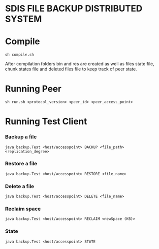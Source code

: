 # SDIS FILE BACKUP DISTRIBUTED SYSTEM

# Compile

`sh compile.sh`

After compilation folders bin and res are created as well as files state file, chunk states file and deleted files file to keep track of peer state.

# Running Peer

`sh run.sh <protocol_version> <peer_id> <peer_access_point>`


# Running Test Client

### Backup a file

 `java backup.Test <host/accesspoint> BACKUP <file_path> <replication_degree>`

### Restore a file

`java backup.Test <host/accesspoint> RESTORE <file_name>`

### Delete a file

`java backup.Test <host/accesspoint> DELETE <file_name>`

### Reclaim space

`java backup.Test <host/accesspoint> RECLAIM <newSpace (KB)>`

### State

`java backup.Test <host/accesspoint> STATE`
